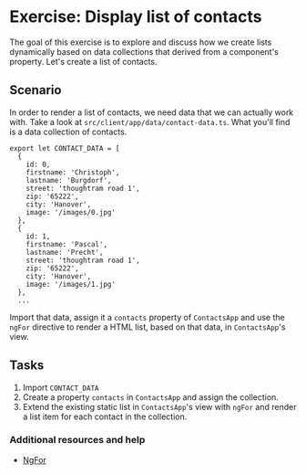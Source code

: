 # Exercise: Display list of contacts

The goal of this exercise is to explore and discuss how we create lists dynamically based on data collections that derived from a component's property. Let's create a list of contacts.

## Scenario

In order to render a list of contacts, we need data that we can actually work with. Take a look at `src/client/app/data/contact-data.ts`. What you'll find is a data collection of contacts.

```
export let CONTACT_DATA = [
  {
    id: 0,
    firstname: 'Christoph',
    lastname: 'Burgdorf',
    street: 'thoughtram road 1',
    zip: '65222',
    city: 'Hanover',
    image: '/images/0.jpg'
  },
  {
    id: 1,
    firstname: 'Pascal',
    lastname: 'Precht',
    street: 'thoughtram road 1',
    zip: '65222',
    city: 'Hanover',
    image: '/images/1.jpg'
  },
  ...
```

Import that data, assign it a `contacts` property of `ContactsApp` and use the `ngFor` directive to render a HTML list, based on that data, in `ContactsApp`'s view.

## Tasks

1. Import `CONTACT_DATA`
2. Create a property `contacts` in `ContactsApp` and assign the collection.
3. Extend the existing static list in `ContactsApp`'s view with `ngFor` and render a list item for each contact in the collection.

### Additional resources and help

- [NgFor](https://angular.io/docs/ts/latest/api/common/NgFor-directive.html)
